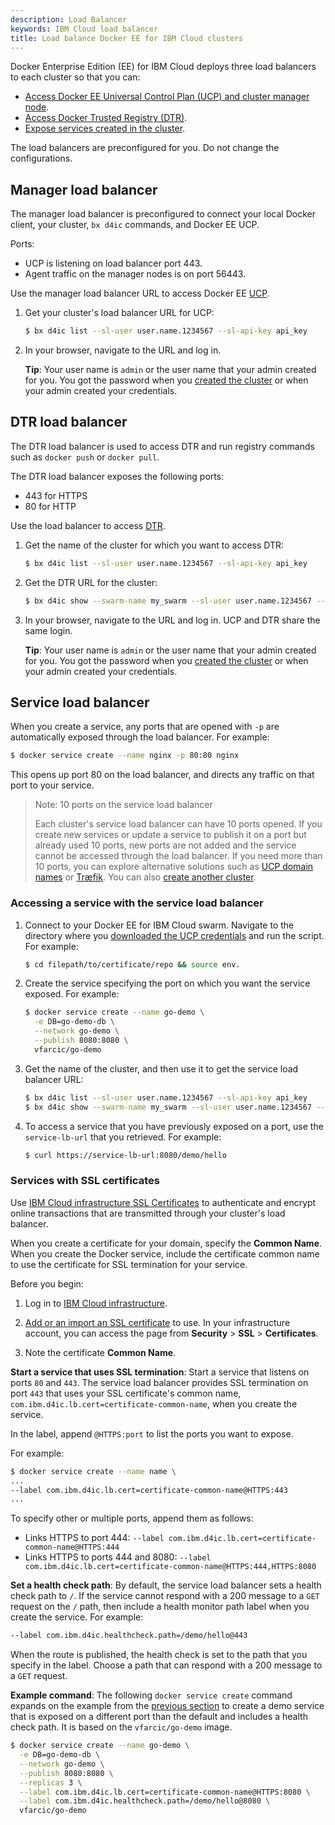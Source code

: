 ```yaml
---
description: Load Balancer
keywords: IBM Cloud load balancer
title: Load balance Docker EE for IBM Cloud clusters
---
```


Docker Enterprise Edition (EE) for IBM Cloud deploys three load balancers to each cluster so that you can:

* [Access Docker EE Universal Control Plan (UCP) and cluster manager node](#manager-load-balancer).
* [Access Docker Trusted Registry (DTR)](#dtr-load-balancer).
* [Expose services created in the cluster](#service-load-balancer).

The load balancers are preconfigured for you. Do not change the configurations.

## Manager load balancer

The manager load balancer is preconfigured to connect your local Docker client, your cluster, `bx d4ic` commands, and Docker EE UCP.

Ports:

* UCP is listening on load balancer port 443.
* Agent traffic on the manager nodes is on port 56443.

Use the manager load balancer URL to access Docker EE [UCP](/datacenter/ucp/2.2/guides/).

1. Get your cluster's load balancer URL for UCP:

   ```bash
   $ bx d4ic list --sl-user user.name.1234567 --sl-api-key api_key
   ```

2. In your browser, navigate to the URL and log in.

   **Tip**: Your user name is `admin` or the user name that your admin created for you. You got the password when you [created the cluster](administering-swarms.md#create-swarms) or when your admin created your credentials.


## DTR load balancer

The DTR load balancer is used to access DTR and run registry commands such as `docker push` or `docker pull`.

The DTR load balancer exposes the following ports:

* 443 for HTTPS
* 80 for HTTP

Use the load balancer to access [DTR](/datacenter/dtr/2.4/guides/).

1. Get the name of the cluster for which you want to access DTR:

   ```bash
   $ bx d4ic list --sl-user user.name.1234567 --sl-api-key api_key
   ```

2. Get the DTR URL for the cluster:

   ```bash
   $ bx d4ic show --swarm-name my_swarm --sl-user user.name.1234567 --sl-api-key api_key
   ```

3. In your browser, navigate to the URL and log in. UCP and DTR share the same login.

   **Tip**: Your user name is `admin` or the user name that your admin created for you. You got the password when you [created the cluster](administering-swarms.md#create-swarms) or when your admin created your credentials.

## Service load balancer
When you create a service, any ports that are opened with `-p` are automatically exposed through the load balancer. For example:

```bash
$ docker service create --name nginx -p 80:80 nginx
```

This opens up port 80 on the load balancer, and directs any traffic
on that port to your service.

> Note: 10 ports on the service load balancer
>
> Each cluster's service load balancer can have 10 ports opened. If you create new services or update a service to publish it on a port but already used 10 ports, new ports are not added and the service cannot be accessed through the load balancer.
> If you need more than 10 ports, you can explore alternative solutions such as [UCP domain names](https://docs.docker.com/datacenter/ucp/2.2/guides/admin/configure/use-domain-names-to-access-services/) or [Træfik](https://github.com/containous/traefik). You can also [create another cluster](administering-swarms.md#create-swarms).

### Accessing a service with the service load balancer

1. Connect to your Docker EE for IBM Cloud swarm. Navigate to the directory where you [downloaded the UCP credentials](administering-swarms.md#download-client-certificates) and run the script. For example:

   ```bash
   $ cd filepath/to/certificate/repo && source env.
   ```

2. Create the service specifying the port on which you want the service exposed. For example:

   ```bash
   $ docker service create --name go-demo \
     -e DB=go-demo-db \
     --network go-demo \
     --publish 8080:8080 \
     vfarcic/go-demo
   ```

3. Get the name of the cluster, and then use it to get the service load balancer URL:

   ```bash
   $ bx d4ic list --sl-user user.name.1234567 --sl-api-key api_key
   $ bx d4ic show --swarm-name my_swarm --sl-user user.name.1234567 --sl-api-key api_key
   ```

4. To access a service that you have previously exposed on a port, use the `service-lb-url` that you retrieved. For example:

   ```bash
   $ curl https://service-lb-url:8080/demo/hello
   ```

### Services with SSL certificates
Use [IBM Cloud infrastructure SSL Certificates](https://knowledgelayer.softlayer.com/topic/ssl-certificates) to authenticate and encrypt online transactions that are transmitted through your cluster's load balancer.

When you create a certificate for your domain, specify the **Common Name**. When you create the Docker service, include the certificate common name to use the certificate for SSL termination for your service.

Before you begin:

1. Log in to [IBM Cloud infrastructure](https://control.softlayer.com/).

2. [Add or an import an SSL certificate](https://knowledgelayer.softlayer.com/topic/ssl-certificates) to use. In your infrastructure account, you can access the page from **Security** > **SSL** > **Certificates**.

3. Note the certificate **Common Name**.

**Start a service that uses SSL termination**: Start a service that listens on ports `80` and `443`. The service load balancer provides SSL termination on port `443` that uses your SSL certificate's common name, `com.ibm.d4ic.lb.cert=certificate-common-name`, when you create the service.

In the label, append `@HTTPS:port` to list the ports you want to expose.

For example:

```bash
$ docker service create --name name \
...
--label com.ibm.d4ic.lb.cert=certificate-common-name@HTTPS:443
...
```

To specify other or multiple ports, append them as follows:

* Links HTTPS to port 444: `--label com.ibm.d4ic.lb.cert=certificate-common-name@HTTPS:444`
* Links HTTPS to ports 444 and 8080: `--label com.ibm.d4ic.lb.cert=certificate-common-name@HTTPS:444,HTTPS:8080`

**Set a health check path**: By default, the service load balancer sets a health check path to `/`. If the service cannot respond with a 200 message to a `GET` request on the `/` path, then include a health monitor path label when you create the service. For example:

```bash
--label com.ibm.d4ic.healthcheck.path=/demo/hello@443
```

When the route is published, the health check is set to the path that you specify in the label. Choose a path that can respond with a 200 message to a `GET` request.

**Example command**: The following `docker service create` command expands on the example from the [previous section](#access-a-service-with-the-service-load-balancer) to create a demo service that is exposed on a different port than the default and includes a health check path. It is based on the `vfarcic/go-demo` image.

```bash
$ docker service create --name go-demo \
  -e DB=go-demo-db \
  --network go-demo \
  --publish 8080:8080 \
  --replicas 3 \
  --label com.ibm.d4ic.lb.cert=certificate-common-name@HTTPS:8080 \
  --label com.ibm.d4ic.healthcheck.path=/demo/hello@8080 \
  vfarcic/go-demo
```
